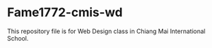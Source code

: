 # Fame1772-cmis-wd
This repository file is for Web Design class in Chiang Mai International School.
